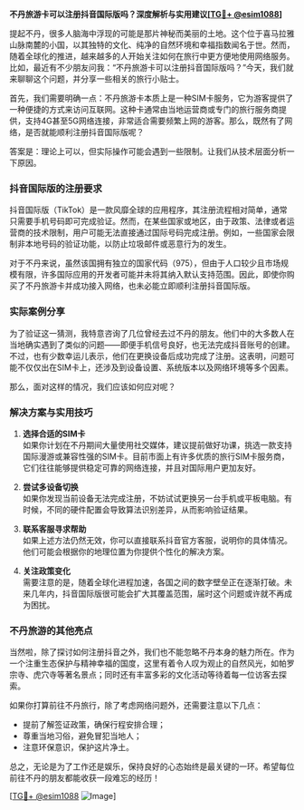 **不丹旅游卡可以注册抖音国际版吗？深度解析与实用建议[[TG💪+ @esim1088](https://t.me/s/esim1088)]**

提起不丹，很多人脑海中浮现的可能是那片神秘而美丽的土地。这个位于喜马拉雅山脉南麓的小国，以其独特的文化、纯净的自然环境和幸福指数闻名于世。然而，随着全球化的推进，越来越多的人开始关注如何在旅行中更方便地使用网络服务。比如，最近有不少朋友问我：“不丹旅游卡可以注册抖音国际版吗？”今天，我们就来聊聊这个问题，并分享一些相关的旅行小贴士。

首先，我们需要明确一点：不丹旅游卡本质上是一种SIM卡服务，它为游客提供了一种便捷的方式来访问互联网。这种卡通常由当地运营商或专门的旅行服务商提供，支持4G甚至5G网络连接，非常适合需要频繁上网的游客。那么，既然有了网络，是否就能顺利注册抖音国际版呢？

答案是：理论上可以，但实际操作可能会遇到一些限制。让我们从技术层面分析一下原因。

### 抖音国际版的注册要求

抖音国际版（TikTok）是一款风靡全球的应用程序，其注册流程相对简单，通常只需要手机号码即可完成验证。然而，在某些国家或地区，由于政策、法律或者运营商的技术限制，用户可能无法直接通过国际号码完成注册。例如，一些国家会限制非本地号码的验证功能，以防止垃圾邮件或恶意行为的发生。

对于不丹来说，虽然该国拥有独立的国家代码（975），但由于人口较少且市场规模有限，许多国际应用的开发者可能并未将其纳入默认支持范围。因此，即使你购买了不丹旅游卡并成功接入网络，也未必能立即顺利注册抖音国际版。

### 实际案例分享

为了验证这一猜测，我特意咨询了几位曾经去过不丹的朋友。他们中的大多数人在当地确实遇到了类似的问题——即便手机信号良好，也无法完成抖音账号的创建。不过，也有少数幸运儿表示，他们在更换设备后成功完成了注册。这表明，问题可能不仅仅出在SIM卡上，还涉及到设备设置、系统版本以及网络环境等多个因素。

那么，面对这样的情况，我们应该如何应对呢？

### 解决方案与实用技巧

1. **选择合适的SIM卡**  
   如果你计划在不丹期间大量使用社交媒体，建议提前做好功课，挑选一款支持国际漫游或兼容性强的SIM卡。目前市面上有许多优质的旅行SIM卡服务商，它们往往能够提供稳定可靠的网络连接，并且对国际用户更加友好。

2. **尝试多设备切换**  
   如果你发现当前设备无法完成注册，不妨试试更换另一台手机或平板电脑。有时候，不同的硬件配置会导致算法识别差异，从而影响验证结果。

3. **联系客服寻求帮助**  
   如果上述方法仍然无效，你可以直接联系抖音官方客服，说明你的具体情况。他们可能会根据你的地理位置为你提供个性化的解决方案。

4. **关注政策变化**  
   需要注意的是，随着全球化进程加速，各国之间的数字壁垒正在逐渐打破。未来几年内，抖音国际版很可能会扩大其覆盖范围，届时这个问题或许就不再成为困扰。

### 不丹旅游的其他亮点

当然啦，除了探讨如何注册抖音之外，我们也不能忽略不丹本身的魅力所在。作为一个注重生态保护与精神幸福的国度，这里有着令人叹为观止的自然风光，如帕罗宗寺、虎穴寺等著名景点；同时还有丰富多彩的文化活动等待着每一位访客去探索。

如果你打算前往不丹旅行，除了考虑网络问题外，还需要注意以下几点：

- 提前了解签证政策，确保行程安排合理；
- 尊重当地习俗，避免冒犯当地人；
- 注意环保意识，保护这片净土。

总之，无论是为了工作还是娱乐，保持良好的心态始终是最关键的一环。希望每位前往不丹的朋友都能收获一段难忘的经历！

[[TG💪+ @esim1088](https://t.me/s/esim1088) ![Image](https://i.postimg.cc/4NQfJmqS/Snipaste-2025-05-13-00-14-12.png)]